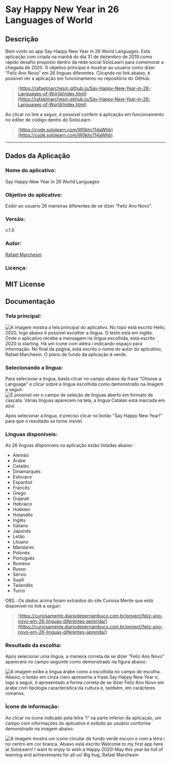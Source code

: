 # Say Happy New Year in 26 Languages of World

## Descrição
Bem vindo ao app Say Happy New Year in 26 World Languages. Esta aplicação com criada na manhã do dia 31 de dezembro de 2019 como rápido desafio proposto dentro da rede social SoloLearn para comemorar a chegada de 2020. O objetivo principal é mostrar ao usuário como dizer “Feliz Ano Novo” em 26 línguas diferentes.
Clicando no link abaixo, é possível ver a aplicação em funcionamento no repositório do GitHub.

> [https://rafaelmarchesin.github.io/Say-Happy-New-Year-in-26-Languages-of-World/index.html](https://rafaelmarchesin.github.io/Say-Happy-New-Year-in-26-Languages-of-World/index.html)

Ao clicar no link a seguir, é possível conferir a aplicação em funcionamento no editor de código dentro do SoloLearn.

> [https://code.sololearn.com/W0khc114aWhb](https://code.sololearn.com/W0khc114aWhb)

---

## Dados da Aplicação

### Nome do aplicativo:
Say Happy New Year in 26 World Languages

### Objetivo do aplicativo:
Exibir ao usuário 26 maneiras diferentes de se dizer “Feliz Ano Novo”.

### Versão:
v.1.0

### Autor:
[Rafael Marchesin](https://www.rafaelmarchesin.com.br/)

### Licença:
MIT License
---

## Documentação
### Tela principal:
![A imagem mostra a tela principal do aplicativo. No topo está escrito Hello, 2020, logo abaixo é possível escolher a língua. O texto está em inglês. Onde o aplicativo recebe a mensagem na língua escolhida, está escrito 2020 is starting. Há um ícone com aletra i indicando espaço para informação. No final da página, está escrito o nome do autor do aplicativo, Rafael Marchesin. O plano de fundo da aplicação é verde.](https://raw.githubusercontent.com/rafaelmarchesin/Say-Happy-New-Year-in-26-Languages-of-World/master/images/main-view.jpg)

### Selecionando a língua:
Para selecionar a língua, basta clicar no campo abaixo da frase “Choose a Language” e clicar sobre a língua escolhida como demonstrado na imagem a seguir:
![É possível ver o campo de seleção de línguas aberto em formato de cascata. Várias línguas aparecem na tela, a língua Catalan está marcada em azul.](https://raw.githubusercontent.com/rafaelmarchesin/Say-Happy-New-Year-in-26-Languages-of-World/master/images/view-cascate.jpg)

Após selecionar a língua, é preciso clicar no botão "Say Happy New Year!" para que o resultado se torne visível.

### Línguas disponíveis:
As 26 línguas disponíveis na aplicação estão listadas abaixo:
- Alemão
- Árabe
- Catalão
- Dinamarquês
- Eslovaco
- Espanhol
- Francês
- Grego
- Gujarati
- Hebraico
- Hokkien
- Holandês
- Inglês
- Italiano
- Japonês
- Letão
- Lituano
- Mandarim
- Polonês
- Português
- Romeno
- Russo
- Sérvio
- Suaíli
- Tailandês
- Turco

OBS.: Os dados acima foram extraídos do site Curiosa Mente que está disponível no link a seguir:

> [https://curiosamente.diariodepernambuco.com.br/project/feliz-ano-novo-em-26-linguas-diferentes-aprenda/](https://curiosamente.diariodepernambuco.com.br/project/feliz-ano-novo-em-26-linguas-diferentes-aprenda/)

### Resultado da escolha:
Após selecionar uma língua, a maneira correta de se dizer “Feliz Ano Novo” aparecerá no campo seguinte como demonstrado na figura abaixo:

![A imagem exibe a língua árabe como a escolhida no campo de escolha. Abaixo, o botão em cinza claro apresenta a frase Say Happy New Year e, logo a seguir, é apresentado a forma correta de se dizer Feliz Ano Novo em árabe com tipologia característica da cultura e, também, em carácteres romanos.](https://raw.githubusercontent.com/rafaelmarchesin/Say-Happy-New-Year-in-26-Languages-of-World/master/images/say-in-arabic.jpg)

### Ícone de informação:
Ao clicar no ícone indicado pela letra “i” na parte inferior da aplicação, um campo com informações do aplicativo é exibido ao usuário conforme demonstrado na imagem abaixo.

![A imagem mostra um ícone circular de fundo verde escuro e com a letra i no centro em cor branca. Abaixo está escrito Welcome to my first app here at SoloLearn! I want to enjoy to wish a Happy 2020! May this year be full of learning and achievemants for all us! Big hug, Rafael Marchesin](https://raw.githubusercontent.com/rafaelmarchesin/Say-Happy-New-Year-in-26-Languages-of-World/master/images/information-button.jpg)
